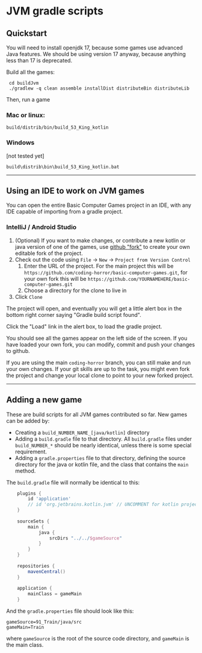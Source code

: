 # JVM gradle scripts

## Quickstart
You will need to install openjdk 17, because some games use advanced Java features.
We should be using version 17 anyway, because anything less than 17 is deprecated.

Build all the games:
```shell
 cd buildJvm
 ./gradlew -q clean assemble installDist distributeBin distributeLib
```

Then, run a game

### Mac or linux:
```shell
build/distrib/bin/build_53_King_kotlin
```
### Windows
[not tested yet]

```shell
build\distrib\bin\build_53_King_kotlin.bat
```

---
## Using an IDE to work on JVM games

You can open the entire Basic Computer Games project in an IDE, with any IDE capable
of importing from a gradle project.

### IntelliJ / Android Studio

1. (Optional) If you want to make changes, or contribute a new kotlin or java version
of one of the games, use [github "fork"](https://docs.github.com/en/get-started/quickstart/fork-a-repo)
to create your own editable fork of the project.
2. Check out the code using `File` -> `New` -> `Project from Version Control`
   1. Enter the URL of the project. For the main project this will be `https://github.com/coding-horror/basic-computer-games.git`, for your
own fork this will be `https://github.com/YOURNAMEHERE/basic-computer-games.git`
   2. Choose a directory for the clone to live in
3. Click `Clone`

The project will open, and eventually you will get a little alert box in the bottom right corner saying "Gradle build script found". 

Click the "Load" link in the alert box, to load the gradle project.

You should see all the games appear on the left side of the screen. If you have loaded
your own fork, you can modify, commit and push your changes to github.

If you are using the main `coding-horror` branch, you can still make and run your own changes.  If
your git skills are up to the task, you might even fork the project and change your
local clone to point to your new forked project.


---
## Adding a new game

These are build scripts for all JVM games contributed so far.
New games can be added by:
- Creating a `build_NUMBER_NAME_[java/kotlin]` directory
- Adding a `build.gradle` file to that directory. 
All `build.gradle` files under `build_NUMBER_*` should be nearly identical, unless
there is some special requirement.
- Adding a `gradle.properties` file to that directory, defining the source
directory for the java or kotlin file, and the class that contains the `main` method.

The `build.gradle` file will normally be identical to this:
```groovy
    plugins {
        id 'application'
        // id 'org.jetbrains.kotlin.jvm' // UNCOMMENT for kotlin projects
    }
    
    sourceSets {
        main {
            java {
                srcDirs "../../$gameSource"
            }
        }
    }
    
    repositories {
        mavenCentral()
    }
    
    application {
        mainClass = gameMain
    }
```

And the `gradle.properties` file should look like this:

    gameSource=91_Train/java/src
    gameMain=Train

where `gameSource` is the root of the source code directory, and `gameMain` is the main class.
